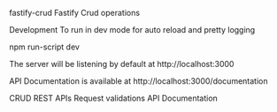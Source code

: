 fastify-crud
Fastify Crud operations

Development To run in dev mode for auto reload and pretty logging

npm run-script dev

The server will be listening by default at http://localhost:3000

API Documentation is available at http://localhost:3000/documentation

CRUD REST APIs Request validations API Documentation